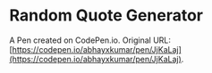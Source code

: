 # Random Quote Generator

A Pen created on CodePen.io. Original URL: [https://codepen.io/abhayxkumar/pen/JjKaLaj](https://codepen.io/abhayxkumar/pen/JjKaLaj).


